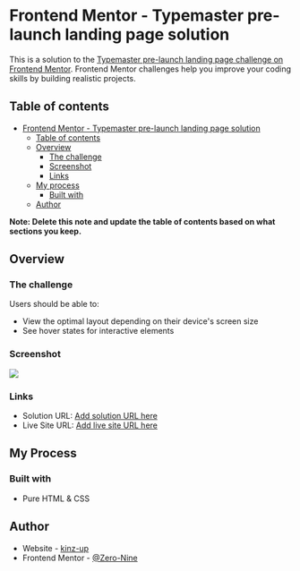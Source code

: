 # Frontend Mentor - Typemaster pre-launch landing page solution

This is a solution to the [Typemaster pre-launch landing page challenge on Frontend Mentor](). Frontend Mentor challenges help you improve your coding skills by building realistic projects.

## Table of contents

- [Frontend Mentor - Typemaster pre-launch landing page solution](#frontend-mentor---typemaster-pre-launch-landing-page-solution)
  - [Table of contents](#table-of-contents)
  - [Overview](#overview)
    - [The challenge](#the-challenge)
    - [Screenshot](#screenshot)
    - [Links](#links)
  - [My process](#my-process)
    - [Built with](#built-with)
  - [Author](#author)

**Note: Delete this note and update the table of contents based on what sections you keep.**

## Overview

### The challenge

Users should be able to:

- View the optimal layout depending on their device's screen size
- See hover states for interactive elements

### Screenshot

![](./preview.jpg)

### Links

- Solution URL: [Add solution URL here](https://github.com/KINZ-UP/Typemaster-landing-page)
- Live Site URL: [Add live site URL here](https://kinz-up.github.io/Typemaster-landing-page//)

## My Process

### Built with

- Pure HTML & CSS

## Author

- Website - [kinz-up](http://blog.kinzup.com/about)
- Frontend Mentor - [@Zero-Nine](https://www.frontendmentor.io/profile/KINZ-UP)
